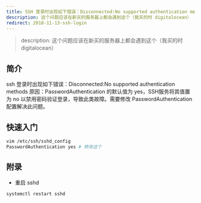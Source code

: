 ```yaml
---
title: SSH 登录时出现如下错误：Disconnected:No supported authentication methods available
description: 这个问题应该在新买的服务器上都会遇到这个（我买的时 digitalocean） 
redirect: 2018-11-13-ssh-login
---
```


> description: 这个问题应该在新买的服务器上都会遇到这个（我买的时 digitalocean）

## 简介
ssh 登录时出现如下错误：Disconnected:No supported authentication methods
原因：PasswordAuthentication 的默认值为 yes，SSH服务将其值置为 no 以禁用密码验证登录，导致此类故障。需要修改 PasswordAuthentication 配置解决此问题。

## 快速入门
```bash
vim /etc/ssh/sshd_config
PasswordAuthentication yes # 修改这个
```

## 附录

- 重启 sshd
```bash
systemctl restart sshd
```